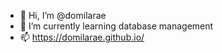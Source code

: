 - 👋 Hi, I’m @domilarae
- 🌱 I’m currently learning database management
- 📫 https://domilarae.github.io/

<!---
domilarae/domilarae is a ✨ special ✨ repository because its `README.md` (this file) appears on your GitHub profile.
You can click the Preview link to take a look at your changes.
--->
